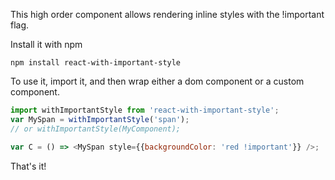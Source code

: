 This high order component allows rendering inline styles with the !important flag.

Install it with npm

```
npm install react-with-important-style
```

To use it, import it, and then wrap either a dom component or a custom component.


```js
import withImportantStyle from 'react-with-important-style';
var MySpan = withImportantStyle('span');
// or withImportantStyle(MyComponent);

var C = () => <MySpan style={{backgroundColor: 'red !important'}} />;
```

That's it!

